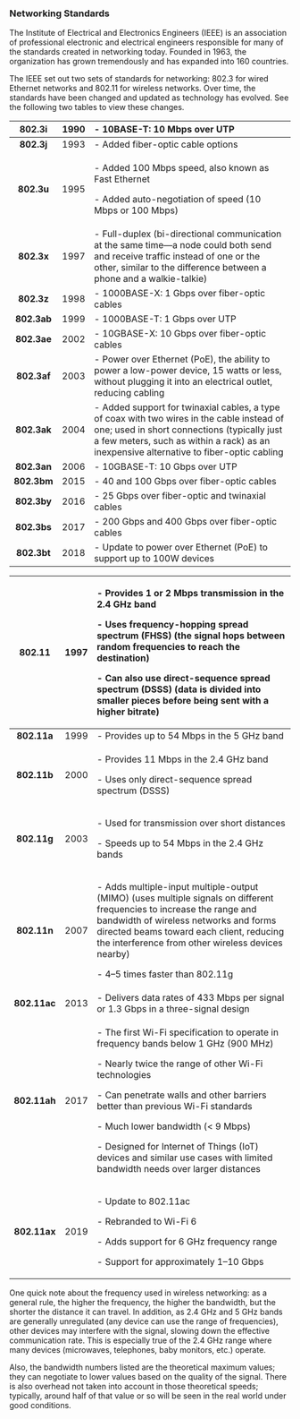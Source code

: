 ### **Networking Standards**
The Institute of Electrical and Electronics Engineers (IEEE) is an association of professional electronic and electrical engineers responsible for many of the standards created in networking today. Founded in 1963, the organization has grown tremendously and has expanded into 160 countries.

The IEEE set out two sets of standards for networking: 802.3 for wired Ethernet networks and 802.11 for wireless networks. Over time, the standards have been changed and updated as technology has evolved. See the following two tables to view these changes.

|**802.3i**|1990|- 10BASE-T: 10 Mbps over UTP|
| :-: | :-: | :- |
|**802.3j**|1993|- Added fiber-optic cable options|
|**802.3u**|1995|<p>- Added 100 Mbps speed, also known as Fast Ethernet</p><p>- Added auto-negotiation of speed (10 Mbps or 100 Mbps)</p>|
|**802.3x**|1997|- Full-duplex (bi-directional communication at the same time—a node could both send and receive traffic instead of one or the other, similar to the difference between a phone and a walkie-talkie)|
|**802.3z**|1998|- 1000BASE-X: 1 Gbps over fiber-optic cables|
|**802.3ab**|1999|- 1000BASE-T: 1 Gbps over UTP|
|**802.3ae**|2002|- 10GBASE-X: 10 Gbps over fiber-optic cables|
|**802.3af**|2003|- Power over Ethernet (PoE), the ability to power a low-power device, 15 watts or less, without plugging it into an electrical outlet, reducing cabling|
|**802.3ak**|2004|- Added support for twinaxial cables, a type of coax with two wires in the cable instead of one; used in short connections (typically just a few meters, such as within a rack) as an inexpensive alternative to fiber-optic cabling|
|**802.3an**|2006|- 10GBASE-T: 10 Gbps over UTP|
|**802.3bm**|2015|- 40 and 100 Gbps over fiber-optic cables|
|**802.3by**|2016|- 25 Gbps over fiber-optic and twinaxial cables|
|**802.3bs**|2017|- 200 Gbps and 400 Gbps over fiber-optic cables|
|**802.3bt**|2018|- Update to power over Ethernet (PoE) to support up to 100W devices|


|**802.11**|1997|<p>- Provides 1 or 2 Mbps transmission in the 2.4 GHz band</p><p>- Uses frequency-hopping spread spectrum (FHSS) (the signal hops between random frequencies to reach the destination)</p><p>- Can also use direct-sequence spread spectrum (DSSS) (data is divided into smaller pieces before being sent with a higher bitrate)</p>|
| :-: | :-: | :- |
|**802.11a**|1999|- Provides up to 54 Mbps in the 5 GHz band|
|**802.11b**|2000|<p>- Provides 11 Mbps in the 2.4 GHz band</p><p>- Uses only direct-sequence spread spectrum (DSSS)</p>|
|**802.11g**|2003|<p>- Used for transmission over short distances</p><p>- Speeds up to 54 Mbps in the 2.4 GHz bands</p>|
|**802.11n**|2007|<p>- Adds multiple-input multiple-output (MIMO) (uses multiple signals on different frequencies to increase the range and bandwidth of wireless networks and forms directed beams toward each client, reducing the interference from other wireless devices nearby)</p><p>- 4–5 times faster than 802.11g</p>|
|**802.11ac**|2013|- Delivers data rates of 433 Mbps per signal or 1.3 Gbps in a three-signal design|
|**802.11ah**|2017|<p>- The first Wi-Fi specification to operate in frequency bands below 1 GHz (900 MHz)</p><p>- Nearly twice the range of other Wi-Fi technologies</p><p>- Can penetrate walls and other barriers better than previous Wi-Fi standards</p><p>- Much lower bandwidth (< 9 Mbps)</p><p>- Designed for Internet of Things (IoT) devices and similar use cases with limited bandwidth needs over larger distances</p>|
|**802.11ax**|2019|<p>- Update to 802.11ac</p><p>- Rebranded to Wi-Fi 6</p><p>- Adds support for 6 GHz frequency range</p><p>- Support for approximately 1–10 Gbps</p>|

One quick note about the frequency used in wireless networking: as a general rule, the higher the frequency, the higher the bandwidth, but the shorter the distance it can travel. In addition, as 2.4 GHz and 5 GHz bands are generally unregulated (any device can use the range of frequencies), other devices may interfere with the signal, slowing down the effective communication rate. This is especially true of the 2.4 GHz range where many devices (microwaves, telephones, baby monitors, etc.) operate.

Also, the bandwidth numbers listed are the theoretical maximum values; they can negotiate to lower values based on the quality of the signal. There is also overhead not taken into account in those theoretical speeds; typically, around half of that value or so will be seen in the real world under good conditions.